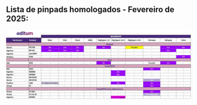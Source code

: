 ## Lista de pinpads homologados - Fevereiro de 2025:


<img src="Aditum/Imagens/PINPADS COMPATIVEIS ADITUM.jpg" alt="Lista de pinpads" width="700"/>
